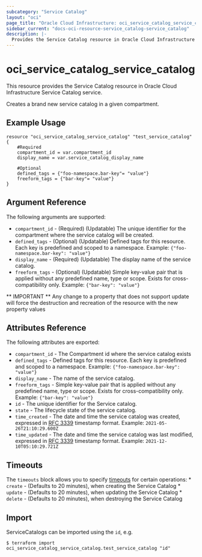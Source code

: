 ```yaml
---
subcategory: "Service Catalog"
layout: "oci"
page_title: "Oracle Cloud Infrastructure: oci_service_catalog_service_catalog"
sidebar_current: "docs-oci-resource-service_catalog-service_catalog"
description: |-
  Provides the Service Catalog resource in Oracle Cloud Infrastructure Service Catalog service
---
```


# oci_service_catalog_service_catalog
This resource provides the Service Catalog resource in Oracle Cloud Infrastructure Service Catalog service.

Creates a brand new service catalog in a given compartment.

## Example Usage

```hcl
resource "oci_service_catalog_service_catalog" "test_service_catalog" {
	#Required
	compartment_id = var.compartment_id
	display_name = var.service_catalog_display_name

	#Optional
	defined_tags = {"foo-namespace.bar-key"= "value"}
	freeform_tags = {"bar-key"= "value"}
}
```

## Argument Reference

The following arguments are supported:

* `compartment_id` - (Required) (Updatable) The unique identifier for the compartment where the service catalog will be created.
* `defined_tags` - (Optional) (Updatable) Defined tags for this resource. Each key is predefined and scoped to a namespace. Example: `{"foo-namespace.bar-key": "value"}` 
* `display_name` - (Required) (Updatable) The display name of the service catalog.
* `freeform_tags` - (Optional) (Updatable) Simple key-value pair that is applied without any predefined name, type or scope. Exists for cross-compatibility only. Example: `{"bar-key": "value"}` 


** IMPORTANT **
Any change to a property that does not support update will force the destruction and recreation of the resource with the new property values

## Attributes Reference

The following attributes are exported:

* `compartment_id` - The Compartment id where the service catalog exists
* `defined_tags` - Defined tags for this resource. Each key is predefined and scoped to a namespace. Example: `{"foo-namespace.bar-key": "value"}` 
* `display_name` - The name of the service catalog.
* `freeform_tags` - Simple key-value pair that is applied without any predefined name, type or scope. Exists for cross-compatibility only. Example: `{"bar-key": "value"}` 
* `id` - The unique identifier for the Service catalog.
* `state` - The lifecycle state of the service catalog.
* `time_created` - The date and time the service catalog was created, expressed in [RFC 3339](https://tools.ietf.org/html/rfc3339) timestamp format.  Example: `2021-05-26T21:10:29.600Z` 
* `time_updated` - The date and time the service catalog was last modified, expressed in [RFC 3339](https://tools.ietf.org/html/rfc3339) timestamp format.  Example: `2021-12-10T05:10:29.721Z` 

## Timeouts

The `timeouts` block allows you to specify [timeouts](https://registry.terraform.io/providers/hashicorp/oci/latest/docs/guides/changing_timeouts) for certain operations:
	* `create` - (Defaults to 20 minutes), when creating the Service Catalog
	* `update` - (Defaults to 20 minutes), when updating the Service Catalog
	* `delete` - (Defaults to 20 minutes), when destroying the Service Catalog


## Import

ServiceCatalogs can be imported using the `id`, e.g.

```
$ terraform import oci_service_catalog_service_catalog.test_service_catalog "id"
```

